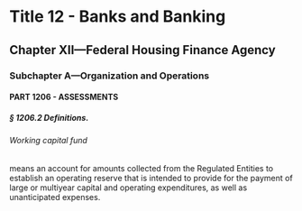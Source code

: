 
# Title 12 - Banks and Banking
## Chapter XII—Federal Housing Finance Agency
### Subchapter A—Organization and Operations
#### PART 1206 - ASSESSMENTS
##### § 1206.2 Definitions.
###### Working capital fund

means an account for amounts collected from the Regulated Entities to establish an operating reserve that is intended to provide for the payment of large or multiyear capital and operating expenditures, as well as unanticipated expenses.
